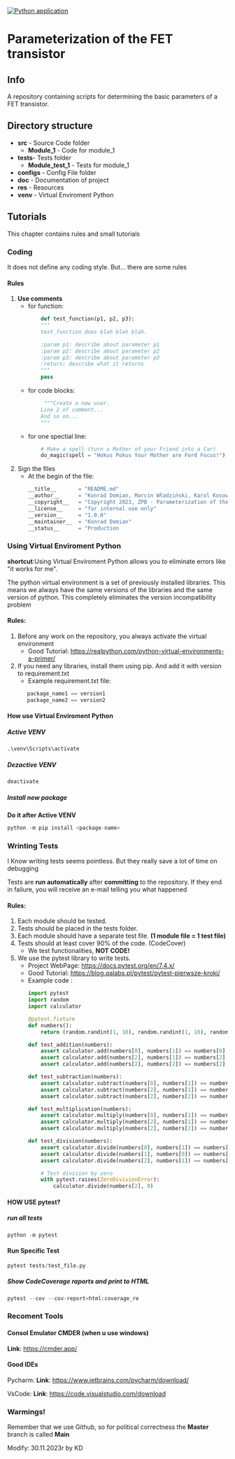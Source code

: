 [![Python application](https://github.com/KonradKacperDomian/ZPB_FET/actions/workflows/python-app.yml/badge.svg?branch=main)](https://github.com/KonradKacperDomian/ZPB_FET/actions/workflows/python-app.yml)
# Parameterization of the FET transistor

## Info
A repository containing scripts for determining the basic parameters of a FET transistor.

## Directory structure

* **src**  - Source Code folder
    * **Module_1** - Code for module_1
* **tests**- Tests folder
    * **Module_test_1** - Tests for module_1
* **configs** - Config File folder
* **doc**  - Documentation of project
* **res**  - Resources 
* **venv** - Virtual Enviroment Python

## Tutorials
This chapter contains rules and small tutorials

### Coding
It does not define any coding style. But... there are some rules

#### Rules
1. **Use comments**
    * for function:
        ```python
            def test_function(p1, p2, p3):
            """
            test_function does blah blah blah.

            :param p1: describe about parameter p1
            :param p2: describe about parameter p2
            :param p3: describe about parameter p3
            :return: describe what it returns
            """ 
            pass
        ```
    * for code blocks:
        ```python
             """Create a new user.
            Line 2 of comment...
            And so on... 
            """
        ```
    * for one spectial line:
        ```python
            # Make a spell (turn a Mother of your Friend into a Car)
            do_magic(spell = "Hokus Pokus Your Mother are Ford Focus!")
        ```
2. Sign the files
    * At the begin of the file:
        ```python
        __title__       = "README.md"                                                               # filen/module name
        __author__      = "Konrad Domian, Marcin Władziński, Karol Kosowski, Maciej Mikulski"       # all of us
        __copyright__   = "Copyright 2023, ZPB - Parameterization of the FET transistor team"       # copyrights
        __license__     = "for internal use only"                                                   # licence
        __version__     = "1.0.0"                                                                   # version (can be a date)
        __maintainer__  = "Konrad Domian"                                                           # Who works at that specifc file
        __status__      = "Production
        ```


### Using Virtual Enviroment Python
**shortcut**:Using Virtual Enviroment Python allows you to eliminate errors like "it works for me".

The python virtual environment is a set of previously installed libraries. This means we always have the same versions of the libraries and the same version of python. This completely eliminates the version incompatibility problem

#### Rules:
1. Before any work on the repository, you always activate the virtual environment
    * Good Tutorial: https://realpython.com/python-virtual-environments-a-primer/
2. If you need any libraries, install them using pip. And add it with version to requirement.txt
     * Example requirement.txt file:
     ```python
        package_name1 == version1
        package_name2 == version2
     ```

#### How use Virtual Enviroment Python

##### Active VENV
``` python
.\venv\Scripts\activate
```
##### Dezactive VENV
``` python
deactivate
```
##### Install new package
**Do it after Active VENV**
``` python
python -m pip install <package-name>
```


### Wrinting Tests
I Know writing tests seems pointless. But they really save a lot of time on debugging

Tests are **run automatically** after **committing** to the repository. If they end in failure, you will receive an e-mail telling you what happened

#### Rules:
1. Each module should be tested. 
2. Tests should be placed in the tests folder.
3. Each module should have a separate test file. **(1 module file = 1 test file)**
3. Tests should at least cover 90% of the code. (CodeCover)
    * We test functionalities, **NOT CODE!**
4. We use the pytest library to write tests.
    * Project WebPage: https://docs.pytest.org/en/7.4.x/
    * Good Tutorial: https://blog.qalabs.pl/pytest/pytest-pierwsze-kroki/
    * Example code :
        ``` python
        import pytest
        import random
        import calculator

        @pytest.fixture
        def numbers():
            return (random.randint(1, 10), random.randint(1, 10), random.random.randint(1, 10))

        def test_addition(numbers):
            assert calculator.add(numbers[0], numbers[1]) == numbers[0] + numbers[1]
            assert calculator.add(numbers[2], numbers[1]) == numbers[2] + numbers[1]
            assert calculator.add(numbers[2], numbers[2]) == numbers[2] + numbers[2]

        def test_subtraction(numbers):
            assert calculator.subtract(numbers[0], numbers[1]) == numbers[0] - numbers[1]
            assert calculator.subtract(numbers[2], numbers[1]) == numbers[2] - numbers[1]
            assert calculator.subtract(numbers[2], numbers[2]) == numbers[2] - numbers[2]

        def test_multiplication(numbers):
            assert calculator.multiply(numbers[0], numbers[1]) == numbers[0] * numbers[1]
            assert calculator.multiply(numbers[2], numbers[1]) == numbers[2] * numbers[1]
            assert calculator.multiply(numbers[2], numbers[2]) == numbers[2] * numbers[1]

        def test_division(numbers):
            assert calculator.divide(numbers[0], numbers[1]) == numbers[0]/numbers[1]
            assert calculator.divide(numbers[1], numbers[0]) == numbers[1]/numbers[0]
            assert calculator.divide(numbers[2], numbers[1]) == numbers[2]/numbers[1]

            # Test division by zero
            with pytest.raises(ZeroDivisionError):
                calculator.divide(numbers[2], 0)
        ```

#### HOW USE pytest?
##### run all tests
``` python
python -m pytest
```
#### Run Specific Test
``` python
pytest tests/test_file.py
```
##### Show CodeCoverage raports and print to HTML
``` python
pytest --cov --cov-report=html:coverage_re
```

### Recoment Tools

#### Consol Emulator CMDER (when u use windows)
**Link**: https://cmder.app/

#### Good IDEs
Pycharm:
**Link**: https://www.jetbrains.com/pycharm/download/

VsCode:
**Link**: https://code.visualstudio.com/download

### **Warmings!**
Remember that we use Github, so for political correctness the **Master** branch is called **Main**

Modify: 30.11.2023r by KD
